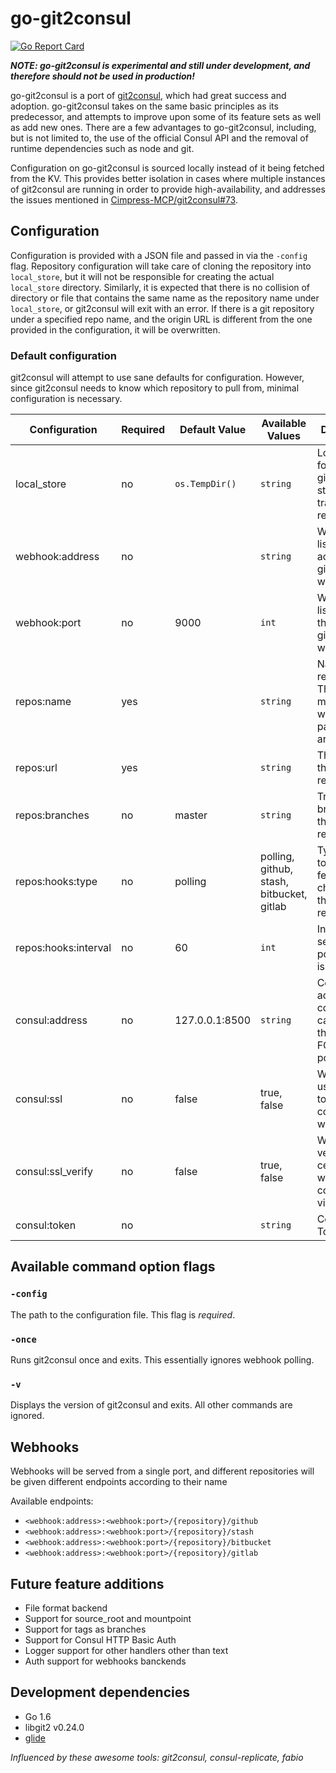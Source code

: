 # go-git2consul

[![Go Report Card](https://goreportcard.com/badge/github.com/Cimpress-MCP/go-git2consul)][goreport]

[goreport]: https://goreportcard.com/report/github.com/Cimpress-MCP/go-git2consul

***NOTE: go-git2consul is experimental and still under development, and therefore should not be used in production!***

go-git2consul is a port of [git2consul](https://github.com/Cimpress-MCP/git2consul), which had great success and adoption. go-git2consul takes on the same basic principles as its predecessor, and attempts to improve upon some of its feature sets as well as add new ones. There are a few advantages to go-git2consul, including, but is not limited to, the use of the official Consul API and the removal of runtime dependencies such as node and git.

Configuration on go-git2consul is sourced locally instead of it being fetched from the KV. This provides better isolation in cases where multiple instances of git2consul are running in order to provide high-availability, and addresses the issues mentioned in [Cimpress-MCP/git2consul#73](https://github.com/Cimpress-MCP/git2consul/issues/73).

## Configuration

Configuration is provided with a JSON file and passed in via the `-config` flag. Repository configuration will take care of cloning the repository into `local_store`, but it will not be responsible for creating the actual `local_store` directory. Similarly, it is expected that there is no collision of directory or file that contains the same name as the repository name under `local_store`, or git2consul will exit with an error. If there is a git repository under a specified repo name, and the origin URL is different from the one provided in the configuration, it will be overwritten.

### Default configuration

git2consul will attempt to use sane defaults for configuration. However, since git2consul needs to know which repository to pull from, minimal configuration is necessary.

| Configuration        | Required | Default Value  | Available Values                           | Description
|----------------------|----------|----------------|--------------------------------------------| -----------
| local_store          | no       | `os.TempDir()` | `string`                                   | Local cache for git2consul to store its tracked repositories
| webhook:address      | no       |                | `string`                                   | Webhook listener address that git2consul will be using
| webhook:port         | no       | 9000           | `int`                                      | Webhook listener port that git2consul will be using
| repos:name           | yes      |                | `string`                                   | Name of the repository. This will match the webhook path, if any are enabled
| repos:url            | yes      |                | `string`                                   | The URL of the repository
| repos:branches       | no       | master         | `string`                                   | Tracking branches of the repository
| repos:hooks:type     | no       | polling        |  polling, github, stash, bitbucket, gitlab | Type of hook to use to fetch changes on the repository
| repos:hooks:interval | no       | 60             | `int`                                      | Interval, in seconds, to poll if polling is enabled
| consul:address       | no       | 127.0.0.1:8500 | `string`                                   | Consul address to connect to. It can be either the IP or FQDN with port included
| consul:ssl           | no       | false          | true, false                                | Whether to use HTTPS to communicate with Consul
| consul:ssl_verify    | no       | false          | true, false                                | Whether to verify certificates when connecting via SSL
| consul:token         | no       |                | `string`                                   | Consul API Token

## Available command option flags

### `-config`
The path to the configuration file. This flag is *required*.

### `-once`
Runs git2consul once and exits. This essentially ignores webhook polling.

### `-v`
Displays the version of git2consul and exits. All other commands are ignored.

## Webhooks

Webhooks will be served from a single port, and different repositories will be given different endpoints according to their name

Available endpoints:

* `<webhook:address>:<webhook:port>/{repository}/github`
* `<webhook:address>:<webhook:port>/{repository}/stash`
* `<webhook:address>:<webhook:port>/{repository}/bitbucket`
* `<webhook:address>:<webhook:port>/{repository}/gitlab`

## Future feature additions
* File format backend
* Support for source_root and mountpoint
* Support for tags as branches
* Support for Consul HTTP Basic Auth
* Logger support for other handlers other than text
* Auth support for webhooks banckends


## Development dependencies
* Go 1.6
* libgit2 v0.24.0
* [glide](https://github.com/Masterminds/glide)


*Influenced by these awesome tools: git2consul, consul-replicate, fabio*
